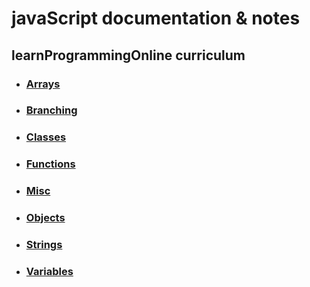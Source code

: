 
# javaScript documentation & notes

## learnProgrammingOnline curriculum

- ### [Arrays](\doc\arrays.md)
- ### [Branching](\doc\branching.md)
- ### [Classes](\doc\classes.md)
- ### [Functions](\doc\functions.md)
- ### [Misc](\doc\misc.md)
- ### [Objects](\doc\objects.md)
- ### [Strings](\doc\strings.md)
- ### [Variables](\doc\variables.md)
